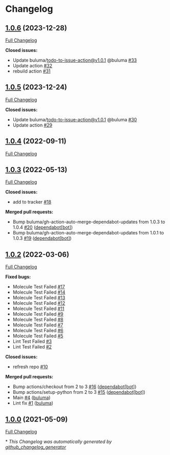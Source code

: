 # Changelog

## [1.0.6](https://github.com/buluma/ansible-role-elasticsearch/tree/1.0.6) (2023-12-28)

[Full Changelog](https://github.com/buluma/ansible-role-elasticsearch/compare/1.0.5...1.0.6)

**Closed issues:**

- Update buluma/todo-to-issue-action@v1.0.1 @buluma [\#33](https://github.com/buluma/ansible-role-elasticsearch/issues/33)
- Update action [\#32](https://github.com/buluma/ansible-role-elasticsearch/issues/32)
- rebuild action [\#31](https://github.com/buluma/ansible-role-elasticsearch/issues/31)

## [1.0.5](https://github.com/buluma/ansible-role-elasticsearch/tree/1.0.5) (2023-12-24)

[Full Changelog](https://github.com/buluma/ansible-role-elasticsearch/compare/1.0.4...1.0.5)

**Closed issues:**

- Update buluma/todo-to-issue-action@v1.0.1 @buluma [\#30](https://github.com/buluma/ansible-role-elasticsearch/issues/30)
- Update action [\#29](https://github.com/buluma/ansible-role-elasticsearch/issues/29)

## [1.0.4](https://github.com/buluma/ansible-role-elasticsearch/tree/1.0.4) (2022-09-11)

[Full Changelog](https://github.com/buluma/ansible-role-elasticsearch/compare/1.0.3...1.0.4)

## [1.0.3](https://github.com/buluma/ansible-role-elasticsearch/tree/1.0.3) (2022-05-13)

[Full Changelog](https://github.com/buluma/ansible-role-elasticsearch/compare/1.0.2...1.0.3)

**Closed issues:**

- add to tracker [\#18](https://github.com/buluma/ansible-role-elasticsearch/issues/18)

**Merged pull requests:**

- Bump buluma/gh-action-auto-merge-dependabot-updates from 1.0.3 to 1.0.4 [\#20](https://github.com/buluma/ansible-role-elasticsearch/pull/20) ([dependabot[bot]](https://github.com/apps/dependabot))
- Bump buluma/gh-action-auto-merge-dependabot-updates from 1.0.1 to 1.0.3 [\#19](https://github.com/buluma/ansible-role-elasticsearch/pull/19) ([dependabot[bot]](https://github.com/apps/dependabot))

## [1.0.2](https://github.com/buluma/ansible-role-elasticsearch/tree/1.0.2) (2022-03-06)

[Full Changelog](https://github.com/buluma/ansible-role-elasticsearch/compare/1.0.0...1.0.2)

**Fixed bugs:**

- Molecule Test Failed [\#17](https://github.com/buluma/ansible-role-elasticsearch/issues/17)
- Molecule Test Failed [\#14](https://github.com/buluma/ansible-role-elasticsearch/issues/14)
- Molecule Test Failed [\#13](https://github.com/buluma/ansible-role-elasticsearch/issues/13)
- Molecule Test Failed [\#12](https://github.com/buluma/ansible-role-elasticsearch/issues/12)
- Molecule Test Failed [\#11](https://github.com/buluma/ansible-role-elasticsearch/issues/11)
- Molecule Test Failed [\#9](https://github.com/buluma/ansible-role-elasticsearch/issues/9)
- Molecule Test Failed [\#8](https://github.com/buluma/ansible-role-elasticsearch/issues/8)
- Molecule Test Failed [\#7](https://github.com/buluma/ansible-role-elasticsearch/issues/7)
- Molecule Test Failed [\#6](https://github.com/buluma/ansible-role-elasticsearch/issues/6)
- Molecule Test Failed [\#5](https://github.com/buluma/ansible-role-elasticsearch/issues/5)
- Lint Test Failed [\#3](https://github.com/buluma/ansible-role-elasticsearch/issues/3)
- Lint Test Failed [\#2](https://github.com/buluma/ansible-role-elasticsearch/issues/2)

**Closed issues:**

- refresh repo [\#10](https://github.com/buluma/ansible-role-elasticsearch/issues/10)

**Merged pull requests:**

- Bump actions/checkout from 2 to 3 [\#16](https://github.com/buluma/ansible-role-elasticsearch/pull/16) ([dependabot[bot]](https://github.com/apps/dependabot))
- Bump actions/setup-python from 2 to 3 [\#15](https://github.com/buluma/ansible-role-elasticsearch/pull/15) ([dependabot[bot]](https://github.com/apps/dependabot))
- Main [\#4](https://github.com/buluma/ansible-role-elasticsearch/pull/4) ([buluma](https://github.com/buluma))
- Lint fix [\#1](https://github.com/buluma/ansible-role-elasticsearch/pull/1) ([buluma](https://github.com/buluma))

## [1.0.0](https://github.com/buluma/ansible-role-elasticsearch/tree/1.0.0) (2021-05-09)

[Full Changelog](https://github.com/buluma/ansible-role-elasticsearch/compare/4fbbb795442409e913dfcc40f241e3ba34da3082...1.0.0)



\* *This Changelog was automatically generated by [github_changelog_generator](https://github.com/github-changelog-generator/github-changelog-generator)*
